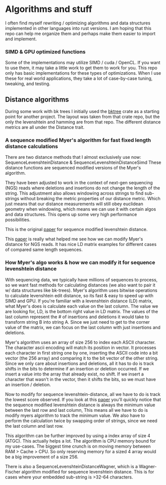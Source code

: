 # Algorithms and stuff
I often find myself rewriting / optimizing algorithms and data structures implemented in other languages into rust versions. I am hoping that this repo can help me organize them and perhaps make them easier to import and implement.

### SIMD & GPU optimized functions
Some of the implementations may utilize SIMD / cuda / OpenCL. If you want to use them, it may take a little work to get them to work for you. This repo only has basic implementations for these types of optimizations. When I use these for real world applications, they take a lot of case-by-case tuning, tweaking, and testing.

## Distance algorithms

During some work with bk trees I initially used the [bktree](https://crates.io/crates/bktree) crate as a starting point for another project. The layout was taken from that crate repo, but the only the levenshtein and hamming are from that repo. The different distance metrics are all under the Distance trait.

### A sequence modified Myer's algorithm for fast fixed length distance calculations

There are two distance methods that I almost exclusively use now: SequenceLevenshteinDistance & SequenceLevenshteinDistanceSimd 
These distance functions are sequenced modified versions of the Myer's algorithm. 

They have been adjusted to work in the context of next-gen sequencing (NGS) reads where deletions and insertions do not change the length of the string. This adjustment also allows windowing across strings to find sub-strings without breaking the metric properties of our distance metric. Which just means that our distance measurements will still obey euclidean geometry when windowing, which means we can use it with certain algos and data structures. This opens up some very high performance possibilities.

This is the original [paper](https://www.ncbi.nlm.nih.gov/pmc/articles/PMC3853030/) for sequence modified levenshtein distance.

This [paper](https://www.ncbi.nlm.nih.gov/pmc/articles/PMC10614987/) is really what helped me see how we can modify Myer's distance for NGS reads. It has nice LD matrix examples for different cases of compared same length sequences.

### How Myer's algo works & how we can modify it for sequence levenshtein distance
With sequencing data, we typically have millions of sequences to process, so we want fast methods for calculating distances (we also want to pair it w/ data structures like bk-trees). Myer's algorithm uses bitwise operations to calculate levenshtein edit distance, so its fast & easy to speed up with SIMD and GPU. If you're familiar with a levenshtein distance (LD) matrix, what Myer's does is calculate each value on the last column. The value we are looking for, LD, is the bottom right value in LD matrix. The values of the last column represent the # of insertions and deletions it would take to transform string B into string A. Since we just need to get to the corner value of the matrix, we can focus on the last column with just insertions and deletions.

Myer's algorithm uses an array of size 256 to index each ASCII character. The character ascii encoding will match its position in vector. It processes each character in first string one by one, inserting the ASCII code into a bit vector (the 256 array) and comparing it to the bit vector of the other string. Since we only care about insertions and deletions, all it has to do is track shifts in the bits to determine if an insertion or deletion occurred. If we insert a value into the array that already exist, no shift. If we insert a character that wasn't in the vector, then it shifts the bits, so we must have an insertion / deletion.

Now to modify for sequence levenshtein-distance, all we have to do is track the lowest score observed. If you look at this [paper](https://www.ncbi.nlm.nih.gov/pmc/articles/PMC10614987/) you'll quickly notice that the sequence modified levenshtein distance is always the minimum value between the last row and last column, This means all we have to do is modify myers algorithm to track the minimum value. We also have to perform the calculation twice by swapping order of strings, since we need the last column and last row.

This algorithm can be further improved by using a index array of size 4 (ATGC). This actually helps a lot. The algorithm is CPU memory bound for my use-cases. The biggest time crunch is on moving memory between RAM > Cache > CPU. So only reserving memory for a sized 4 array would be a big improvement of a size 256.

There is also a SequenceLevenshteinDistanceWagner, which is a Wagner-Fischer algorithm modified for sequence levenshtein distance. This is for cases where your embedded sub-string is >32-64 characters.
